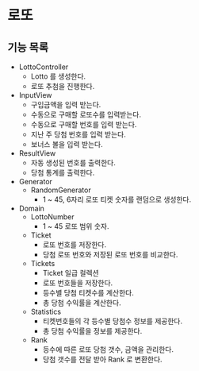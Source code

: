 # 로또

## 기능 목록
- LottoController
  - Lotto 를 생성한다.
  - 로또 추첨을 진행한다.
- InputView
  - 구입금액을 입력 받는다.
  - 수동으로 구매할 로또수를 입력받는다.
  - 수동으로 구매할 번호를 입력 받는다.
  - 지난 주 당첨 번호를 입력 받는다.
  - 보너스 볼을 입력 받는다.
- ResultView
  - 자동 생성된 번호를 출력한다.
  - 당첨 통계를 출력한다.
- Generator
  - RandomGenerator
    - 1 ~ 45, 6자리 로또 티켓 숫자를 랜덤으로 생성한다.
- Domain
  - LottoNumber
    - 1 ~ 45 로또 범위 숫자.
  - Ticket
    - 로또 번호를 저장한다.
    - 당첨 로또 번호와 저장된 로또 번호를 비교한다.
  - Tickets
    - Ticket 일급 컬렉션
    - 로또 번호들을 저장한다.
    - 등수별 당첨 티켓수를 계산한다.
    - 총 당첨 수익률을 계산한다.
  - Statistics
    - 티켓번호들의 각 등수별 당첨수 정보를 제공한다.
    - 총 당첨 수익률을 정보를 제공한다.
  - Rank
    - 등수에 따른 로또 당첨 갯수, 금액을 관리한다.
    - 당첨 갯수를 전달 받아 Rank 로 변환한다.